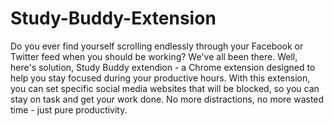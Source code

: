 # Study-Buddy-Extension
Do you ever find yourself scrolling endlessly through your Facebook or Twitter feed when you should be working? We've all been there. Well, here's solution, Study Buddy extendion - a Chrome extension designed to help you stay focused during your productive hours. With this extension, you can set specific social media websites that will be blocked, so you can stay on task and get your work done. No more distractions, no more wasted time - just pure productivity.
